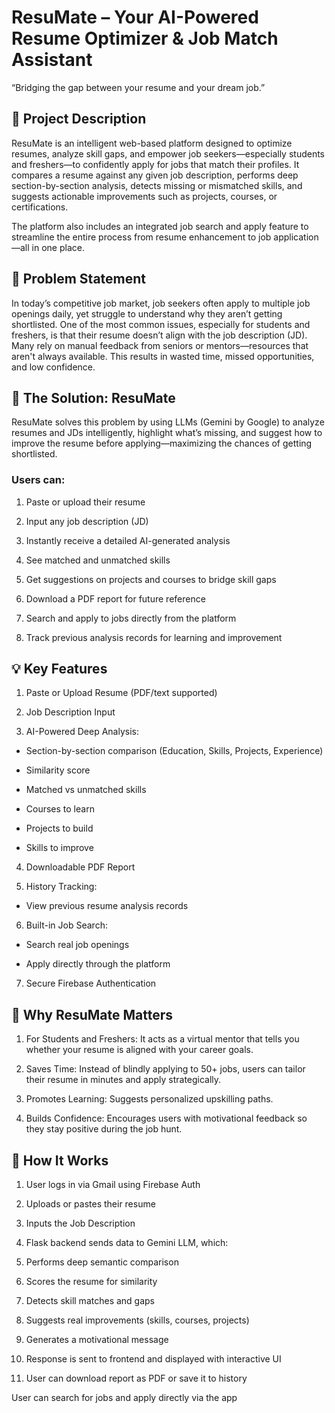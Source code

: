 # ResuMate – Your AI-Powered Resume Optimizer & Job Match Assistant
“Bridging the gap between your resume and your dream job.”

## 📘 Project Description
ResuMate is an intelligent web-based platform designed to optimize resumes, analyze skill gaps, and empower job seekers—especially students and freshers—to confidently apply for jobs that match their profiles. It compares a resume against any given job description, performs deep section-by-section analysis, detects missing or mismatched skills, and suggests actionable improvements such as projects, courses, or certifications.

The platform also includes an integrated job search and apply feature to streamline the entire process from resume enhancement to job application—all in one place.

## 🎯 Problem Statement
In today’s competitive job market, job seekers often apply to multiple job openings daily, yet struggle to understand why they aren’t getting shortlisted. One of the most common issues, especially for students and freshers, is that their resume doesn’t align with the job description (JD).
Many rely on manual feedback from seniors or mentors—resources that aren't always available. This results in wasted time, missed opportunities, and low confidence.

## 🚀 The Solution: ResuMate
ResuMate solves this problem by using LLMs (Gemini by Google) to analyze resumes and JDs intelligently, highlight what’s missing, and suggest how to improve the resume before applying—maximizing the chances of getting shortlisted.

### Users can:

1. Paste or upload their resume

2. Input any job description (JD)

3. Instantly receive a detailed AI-generated analysis

4. See matched and unmatched skills

5. Get suggestions on projects and courses to bridge skill gaps

6. Download a PDF report for future reference

7. Search and apply to jobs directly from the platform

8. Track previous analysis records for learning and improvement

## 💡 Key Features

1.  Paste or Upload Resume (PDF/text supported)

2. Job Description Input

3. AI-Powered Deep Analysis:

  * Section-by-section comparison (Education, Skills, Projects, Experience)

  * Similarity score

  * Matched vs unmatched skills

  * Courses to learn

  * Projects to build

  * Skills to improve

4. Downloadable PDF Report

5. History Tracking:

  * View previous resume analysis records

6. Built-in Job Search:

  * Search real job openings

  * Apply directly through the platform

7. Secure Firebase Authentication
   

## 🌟 Why ResuMate Matters

  1. For Students and Freshers: It acts as a virtual mentor that tells you whether your resume is aligned with your career goals.

  2. Saves Time: Instead of blindly applying to 50+ jobs, users can tailor their resume in minutes and apply strategically.

  3. Promotes Learning: Suggests personalized upskilling paths.

  4. Builds Confidence: Encourages users with motivational feedback so they stay positive during the job hunt.
     

## 🧠 How It Works

  1. User logs in via Gmail using Firebase Auth

  2. Uploads or pastes their resume

  3. Inputs the Job Description

  4. Flask backend sends data to Gemini LLM, which:

  5. Performs deep semantic comparison

  6. Scores the resume for similarity

  7. Detects skill matches and gaps

  8. Suggests real improvements (skills, courses, projects)

  9. Generates a motivational message


  10. Response is sent to frontend and displayed with interactive UI

  11. User can download report as PDF or save it to history

User can search for jobs and apply directly via the app
